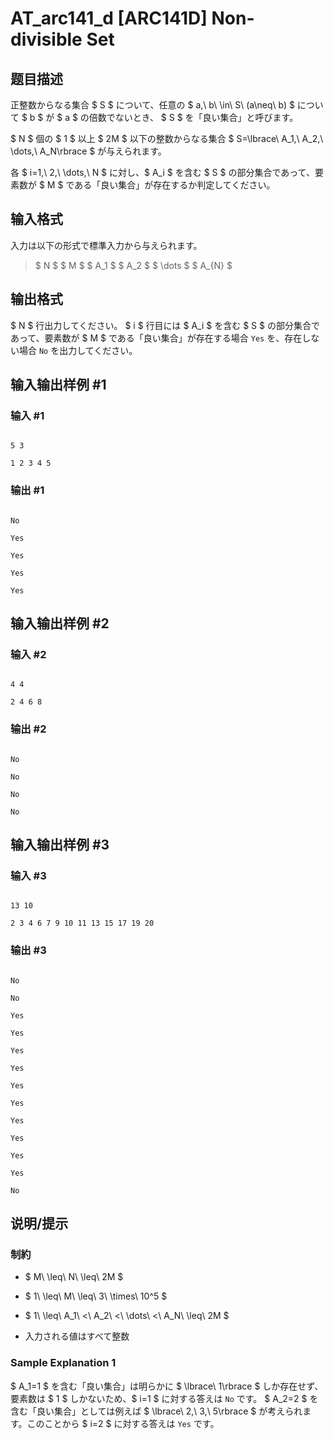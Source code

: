 # AT_arc141_d [ARC141D] Non-divisible Set

## 题目描述

[problemUrl]: https://atcoder.jp/contests/arc141/tasks/arc141_d

正整数からなる集合 $ S $ について、任意の $ a,\ b\ \in\ S\ (a\neq\ b) $ について $ b $ が $ a $ の倍数でないとき、 $ S $ を「良い集合」と呼びます。

$ N $ 個の $ 1 $ 以上 $ 2M $ 以下の整数からなる集合 $ S=\lbrace\ A_1,\ A_2,\ \dots,\ A_N\rbrace $ が与えられます。

各 $ i=1,\ 2,\ \dots,\ N $ に対し、$ A_i $ を含む $ S $ の部分集合であって、要素数が $ M $ である「良い集合」が存在するか判定してください。

## 输入格式

入力は以下の形式で標準入力から与えられます。

> $ N $ $ M $ $ A_1 $ $ A_2 $ $ \dots $ $ A_{N} $

## 输出格式

$ N $ 行出力してください。 $ i $ 行目には $ A_i $ を含む $ S $ の部分集合であって、要素数が $ M $ である「良い集合」が存在する場合 `Yes` を、存在しない場合 `No` を出力してください。

## 输入输出样例 #1

### 输入 #1

```
5 3
1 2 3 4 5
```

### 输出 #1

```
No
Yes
Yes
Yes
Yes
```

## 输入输出样例 #2

### 输入 #2

```
4 4
2 4 6 8
```

### 输出 #2

```
No
No
No
No
```

## 输入输出样例 #3

### 输入 #3

```
13 10
2 3 4 6 7 9 10 11 13 15 17 19 20
```

### 输出 #3

```
No
No
Yes
Yes
Yes
Yes
Yes
Yes
Yes
Yes
Yes
Yes
No
```

## 说明/提示

### 制約

- $ M\ \leq\ N\ \leq\ 2M $
- $ 1\ \leq\ M\ \leq\ 3\ \times\ 10^5 $
- $ 1\ \leq\ A_1\ <\ A_2\ <\ \dots\ <\ A_N\ \leq\ 2M $
- 入力される値はすべて整数

### Sample Explanation 1

$ A_1=1 $ を含む「良い集合」は明らかに $ \lbrace\ 1\rbrace $ しか存在せず、要素数は $ 1 $ しかないため、$ i=1 $ に対する答えは `No` です。 $ A_2=2 $ を含む「良い集合」としては例えば $ \lbrace\ 2,\ 3,\ 5\rbrace $ が考えられます。このことから $ i=2 $ に対する答えは `Yes` です。